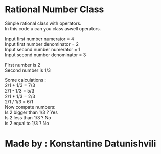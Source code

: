 # Rational Number Class

Simple rational class with operators. <br>
In this code u can you class aswell operators. <br>

Input first number numerator = 4 <br>
Input first number denominator = 2 <br>
Input second number numerator = 1 <br>
Input second number denominator = 3 <br>

First number is 2 <br>
Second number is 1/3 <br>

Some calculations : <br>
2/1 + 1/3 = 7/3 <br>
2/1 - 1/3 = 5/3 <br>
2/1 \* 1/3 = 2/3 <br>
2/1 / 1/3 = 6/1 <br>
Now compate numbers:<br>
Is 2 bigger than 1/3 ? Yes <br>
Is 2 less than 1/3 ? No <br>
is 2 equal to 1/3 ? No <br>

# Made by : Konstantine Datunishvili
